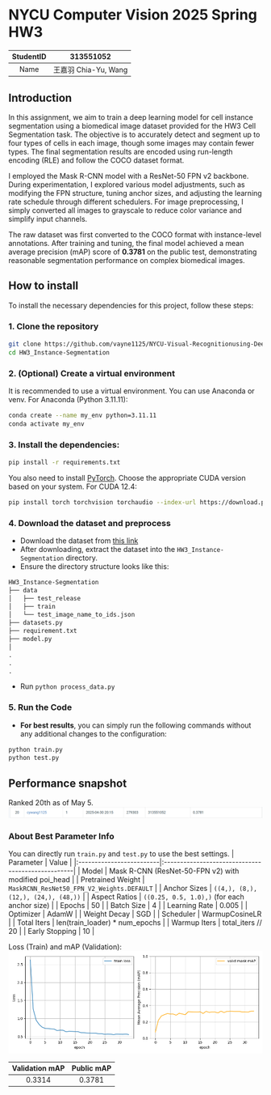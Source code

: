 # NYCU Computer Vision 2025 Spring HW3
|StudentID|313551052|
|:-:|:-:|
|Name|王嘉羽 Chia-Yu, Wang|

## Introduction
In this assignment, we aim to train a deep learning model for cell instance segmentation using a biomedical image dataset provided for the HW3 Cell Segmentation task. The objective is to accurately detect and segment up to four types of cells in each image, though some images may contain fewer types. The final segmentation results are encoded using run-length encoding (RLE) and follow the COCO dataset format.

I employed the Mask R-CNN model with a ResNet-50 FPN v2 backbone. During experimentation, I explored various model adjustments, such as modifying the FPN structure, tuning anchor sizes, and adjusting the learning rate schedule through different schedulers. For image preprocessing, I simply converted all images to grayscale to reduce color variance and simplify input channels.

The raw dataset was first converted to the COCO format with instance-level annotations. After training and tuning, the final model achieved a mean average precision (mAP) score of **0.3781** on the public test, demonstrating reasonable segmentation performance on complex biomedical images.


## How to install
To install the necessary dependencies for this project, follow these steps:

### 1. Clone the repository
```bash
git clone https://github.com/vayne1125/NYCU-Visual-Recognitionusing-Deep-Learning.git
cd HW3_Instance-Segmentation
```

### 2. (Optional) Create a virtual environment
It is recommended to use a virtual environment. You can use Anaconda or venv.
For Anaconda (Python 3.11.11):
```bash
conda create --name my_env python=3.11.11
conda activate my_env
```

### 3. Install the dependencies:
```bash
pip install -r requirements.txt
```
You also need to install [PyTorch](https://pytorch.org/). Choose the appropriate CUDA version based on your system. For CUDA 12.4:
```bash
pip install torch torchvision torchaudio --index-url https://download.pytorch.org/whl/cu124
```


### 4. Download the dataset and preprocess
- Download the dataset from [this link](https://drive.google.com/file/d/1B0qWNzQZQmfQP7x7o4FDdgb9GvPDoFzI/view?pli=1)
- After downloading, extract the dataset into the `HW3_Instance-Segmentation` directory.
- Ensure the directory structure looks like this:
```
HW3_Instance-Segmentation
├── data
│   ├── test_release
│   ├── train
│   └── test_image_name_to_ids.json
├── datasets.py
├── requirement.txt
├── model.py
│   
.
.
.
```
- Run ``python process_data.py``

### 5. Run the Code
- **For best results**, you can simply run the following commands without any additional changes to the configuration:
```bash
python train.py
python test.py
```

## Performance snapshot
Ranked 20th as of May 5.
<img src="./assets/snapshot.png">

### About Best Parameter Info
You can directly run `train.py` and `test.py` to use the best settings.
| Parameter                | Value                                             |
|:-------------------------|:--------------------------------------------------|
| Model                    | Mask R-CNN (ResNet-50-FPN v2)  with modified poi_head    |
| Pretrained Weight         | `MaskRCNN_ResNet50_FPN_V2_Weights.DEFAULT`         |
| Anchor Sizes             | `((4,), (8,), (12,), (24,), (48,))`               |
| Aspect Ratios            | `((0.25, 0.5, 1.0),)` (for each anchor size)         |
| Epochs                   | 50                                                 |
| Batch Size               | 4                                                  |
| Learning Rate            | 0.005                                            |
| Optimizer                | AdamW                                              |
| Weight Decay             | SGD                                            |
| Scheduler                | WarmupCosineLR                                 |
| Total Iters                | len(train_loader) * num_epochs                                 |
| Warmup Iters                | total_iters // 20                                 |
| Early Stopping           | 10                                                  |

Loss (Train) and mAP (Validation):<br>
<img src="./assets/warnUp_smallanchor_light.png">


| Validation mAP | Public mAP |
|:--------------:|:------------:|
| 0.3314           | 0.3781      |